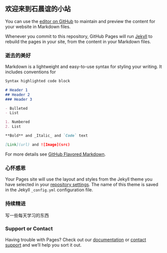 ## 欢迎来到石晨谊的小站

You can use the [editor on GitHub](https://github.com/stonesilence/stonesilence.github.io/edit/master/index.md) to maintain and preview the content for your website in Markdown files.

Whenever you commit to this repository, GitHub Pages will run [Jekyll](https://jekyllrb.com/) to rebuild the pages in your site, from the content in your Markdown files.

### 逝去的美好

Markdown is a lightweight and easy-to-use syntax for styling your writing. It includes conventions for

```markdown
Syntax highlighted code block

# Header 1
## Header 2
### Header 3

- Bulleted
- List

1. Numbered
2. List

**Bold** and _Italic_ and `Code` text

[Link](url) and ![Image](src)
```

For more details see [GitHub Flavored Markdown](https://guides.github.com/features/mastering-markdown/).

### 心怀感恩

Your Pages site will use the layout and styles from the Jekyll theme you have selected in your [repository settings](https://github.com/stonesilence/stonesilence.github.io/settings). The name of this theme is saved in the Jekyll `_config.yml` configuration file.

### 持续精进

写一些每天学习的东西

### Support or Contact

Having trouble with Pages? Check out our [documentation](https://help.github.com/categories/github-pages-basics/) or [contact support](https://github.com/contact) and we’ll help you sort it out.
